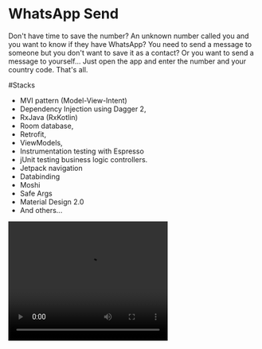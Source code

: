 # WhatsApp Send

Don't have time to save the number?
An unknown number called you and you want to know if they have WhatsApp?
You need to send a message to someone but you don't want to save it as a contact?
Or you want to send a message to yourself...
Just open the app and enter the number and your country code. That's all.

#Stacks
* MVI pattern (Model-View-Intent)
* Dependency Injection using Dagger 2, 
* RxJava (RxKotlin)
* Room database,
* Retrofit, 
* ViewModels,
* Instrumentation testing with Espresso
* jUnit testing business logic controllers.
* Jetpack navigation
* Databinding
* Moshi
* Safe Args
* Material Design 2.0
* And others...

<video width="320" height="240" controls>
  <source src="video/demo.gif" type="video/mp4">
</video>



